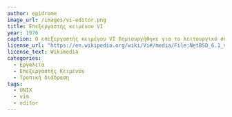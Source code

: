 ```yaml
---
author: epidrome
image_url: /images/vi-editor.png
title: Επεξεργαστής κειμένου VI 
year: 1976 
caption: Ο επεξεργαστής κειμένου VI δημιουργήθηκε για το λειτουργικό σύστημα UNIX για τερματικά χρήστη που βασίζονται στην οθόνη και το πληκτρολόγιο. Θεωρείται ο πρώτος δημοφιλής επεξεργαστής κειμένου που έφυγε από την διάδραση γραμμής και πέρασε στην διάδραση με την οθόνη και επειδή είναι σχετικά απλός, παρά την τροπική λειτουργία του, χρησιμοποιείται ευρέως κυρίως από διαχειριστές συστήματος.
license_url: "https://en.wikipedia.org/wiki/Vi#/media/File:NetBSD_6.1_vi_C_Hello_World.png" 
license_text: Wikimedia 
categories:
  - Εργαλεία
  - Επεξεργαστής Κειμένου
  - Τροπική διάδραση
tags:
  - UNIX
  - vim 
  - editor
---
```

